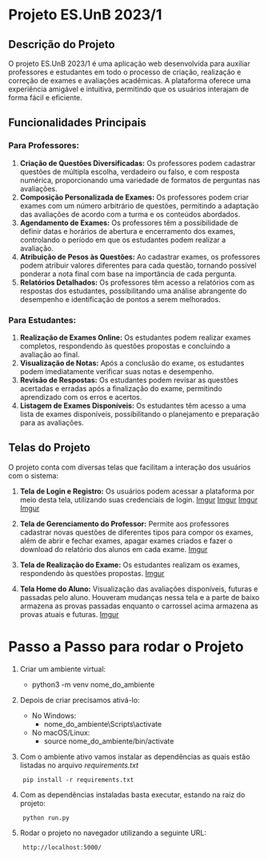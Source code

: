 # Projeto ES.UnB 2023/1

## Descrição do Projeto

O projeto ES.UnB 2023/1 é uma aplicação web desenvolvida para auxiliar professores e estudantes em todo o processo de criação, realização e correção de exames e avaliações acadêmicas. A plataforma oferece uma experiência amigável e intuitiva, permitindo que os usuários interajam de forma fácil e eficiente.

## Funcionalidades Principais

### Para Professores:

1. **Criação de Questões Diversificadas:** Os professores podem cadastrar questões de múltipla escolha, verdadeiro ou falso, e com resposta numérica, proporcionando uma variedade de formatos de perguntas nas avaliações.
2. **Composição Personalizada de Exames:** Os professores podem criar exames com um número arbitrário de questões, permitindo a adaptação das avaliações de acordo com a turma e os conteúdos abordados.
3. **Agendamento de Exames:** Os professores têm a possibilidade de definir datas e horários de abertura e encerramento dos exames, controlando o período em que os estudantes podem realizar a avaliação.
4. **Atribuição de Pesos às Questões:** Ao cadastrar exames, os professores podem atribuir valores diferentes para cada questão, tornando possível ponderar a nota final com base na importância de cada pergunta.
5. **Relatórios Detalhados:** Os professores têm acesso a relatórios com as respostas dos estudantes, possibilitando uma análise abrangente do desempenho e identificação de pontos a serem melhorados.

### Para Estudantes:

1. **Realização de Exames Online:** Os estudantes podem realizar exames completos, respondendo às questões propostas e concluindo a avaliação ao final.
2. **Visualização de Notas:** Após a conclusão do exame, os estudantes podem imediatamente verificar suas notas e desempenho.
3. **Revisão de Respostas:** Os estudantes podem revisar as questões acertadas e erradas após a finalização do exame, permitindo aprendizado com os erros e acertos.
4. **Listagem de Exames Disponíveis:** Os estudantes têm acesso a uma lista de exames disponíveis, possibilitando o planejamento e preparação para as avaliações.

## Telas do Projeto

O projeto conta com diversas telas que facilitam a interação dos usuários com o sistema:

1. **Tela de Login e Registro:** Os usuários podem acessar a plataforma por meio desta tela, utilizando suas credenciais de login.
   [Imgur](https://imgur.com/tynuD8n)
   [Imgur](https://imgur.com/WYiUkCv)
   [Imgur](https://imgur.com/PmjIiQo)
   [Imgur](https://imgur.com/3hvtJL0)

2. **Tela de Gerenciamento do Professor:** Permite aos professores cadastrar novas questões de diferentes tipos para compor os exames, além de abrir e fechar exames, apagar exames criados e fazer o download do relatório dos alunos em cada exame.
   [Imgur](https://imgur.com/OFAjvQo)

3. **Tela de Realização do Exame:** Os estudantes realizam os exames, respondendo às questões propostas.
   [Imgur](https://imgur.com/srwvGUy)

4. **Tela Home do Aluno:** Visualização das avaliações disponíveis, futuras e passadas pelo aluno. Houveram mudanças nessa tela e a parte de baixo armazena as provas passadas enquanto o carrossel acima armazena as provas atuais e futuras.
   [Imgur](https://imgur.com/tynuD8n)

# Passo a Passo para rodar o Projeto

1. Criar um ambiente virtual:
    - python3 -m venv nome_do_ambiente
2. Depois de criar precisamos ativá-lo:
    - No Windows:
      - nome_do_ambiente\Scripts\activate
    - No macOS/Linux:
      - source nome_do_ambiente/bin/activate

3. Com o ambiente ativo vamos instalar as dependências as quais estão listadas no arquivo *requirements.txt*
```shell
    pip install -r requirements.txt
```

4. Com as dependências instaladas basta executar, estando na raiz do projeto:
```shell
    python run.py
```
5. Rodar o projeto no navegador utilizando a seguinte URL:
```shell
    http://localhost:5000/
```
